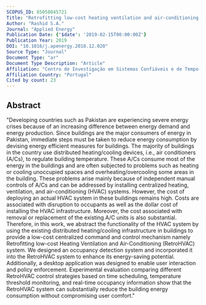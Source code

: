 ```yaml
---
SCOPUS_ID: 85058045721
Title: "Retrofitting low-cost heating ventilation and air-conditioning systems for energy management in buildings"
Author: "Rashid S.A."
Journal: "Applied Energy"
Publication Date: {'$date': '2019-02-15T00:00:00Z'}
Publication Year: 2019
DOI: "10.1016/j.apenergy.2018.12.020"
Source Type: "Journal"
Document Type: "ar"
Document Type Description: "Article"
Affiliation: "Centro de Investigação em Sistemas Confiáveis e de Tempo-Real"
Affiliation Country: "Portugal"
Cited by count: 23
---
```


## Abstract
"Developing countries such as Pakistan are experiencing severe energy crises because of an increasing difference between energy demand and energy production. Since buildings are the major consumers of energy in Pakistan, immediate steps must be taken to reduce energy consumption by devising energy efficient measures for buildings. The majority of buildings in the country use distributed heating/cooling devices, i.e., air conditioners (A/Cs), to regulate building temperature. These A/Cs consume most of the energy in the buildings and are often subjected to problems such as heating or cooling unoccupied spaces and overheating/overcooling some areas in the building. These problems arise mainly because of independent manual controls of A/Cs and can be addressed by installing centralized heating, ventilation, and air-conditioning (HVAC) systems. However, the cost of deploying an actual HVAC system in these buildings remains high. Costs are associated with disruption to occupants as well as the dollar cost of installing the HVAC infrastructure. Moreover, the cost associated with removal or replacement of the existing A/C units is also substantial. Therefore, in this work, we abstract the functionality of the HVAC system by using the existing distributed heating/cooling infrastructure in buildings to provide a low-cost centralized command and control mechanism namely Retrofitting low-cost Heating Ventilation and Air-Conditioning (RetroHVAC) system. We designed an occupancy detection system and incorporated it into the RetroHVAC system to enhance its energy-saving potential. Additionally, a desktop application was designed to enable user interaction and policy enforcement. Experimental evaluation comparing different RetroHVAC control strategies based on time scheduling, temperature threshold monitoring, and real-time occupancy information show that the RetroHVAC system can substantially reduce the building energy consumption without compromising user comfort."

